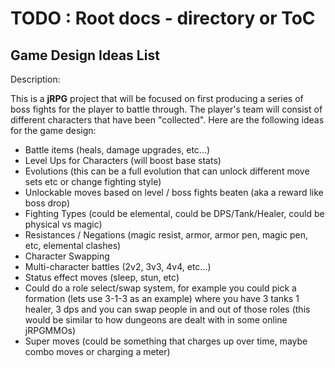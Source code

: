 # TODO : Root docs - directory or ToC

## Game Design Ideas List

Description: 

This is a **jRPG** project that will be focused on first producing a series of boss fights
for the player to battle through. The player's team will consist of different characters that
have been "collected". Here are the following ideas for the game design: 

- Battle items (heals, damage upgrades, etc...)
- Level Ups for Characters (will boost base stats)
- Evolutions (this can be a full evolution that can unlock different move sets etc or change fighting style)
- Unlockable moves based on level / boss fights beaten (aka a reward like boss drop)
- Fighting Types (could be elemental, could be DPS/Tank/Healer, could be physical vs magic)
- Resistances / Negations (magic resist, armor, armor pen, magic pen, etc, elemental clashes)
- Character Swapping
- Multi-character battles (2v2, 3v3, 4v4, etc...)
- Status effect moves (sleep, stun, etc)
- Could do a role select/swap system, for example you could pick a formation (lets use 3-1-3 as an example) where you have 3 tanks 1 healer, 3 dps and you can swap people in and out of those roles (this would be similar to how dungeons are dealt with in some online jRPGMMOs)
- Super moves (could be something that charges up over time, maybe combo moves or charging a meter)